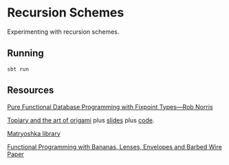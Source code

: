 # Recursion Schemes

Experimenting with recursion schemes.

## Running

```
sbt run
```

## Resources
[Pure Functional Database Programming with Fixpoint Types—Rob Norris](https://www.youtube.com/watch?v=7xSfLPD6tiQ)

[Topiary and the art of origami](https://skillsmatter.com/skillscasts/10959-topiary-and-the-art-of-origami) plus
[slides](http://slides.com/zainabali_/topiary_and_the_art_of_origami#/0/16) plus [code](https://github.com/zainab-ali/titanic).

[Matryoshka library](https://github.com/slamdata/matryoshka)

[Functional Programming with Bananas, Lenses, Envelopes and Barbed Wire Paper](http://citeseerx.ist.psu.edu/viewdoc/summary?doi=10.1.1.41.125)
